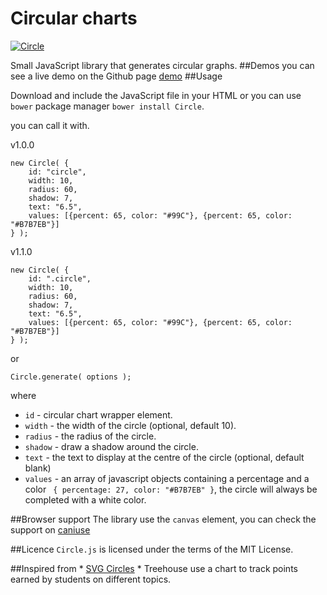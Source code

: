 # Circular charts

[![Circle](http://younesrafie.com/images/circle.png)](http://younesrafie.com)

Small JavaScript library that generates circular graphs.
##Demos
you can see a live demo on the Github page [demo](http://whyounes.github.io/circle/)
##Usage

Download and include the JavaScript file in your HTML or you can use `bower` package manager `bower install Circle`.

you can call it with.

v1.0.0
```
new Circle( {
    id: "circle",
    width: 10,
    radius: 60,
    shadow: 7,
    text: "6.5",
    values: [{percent: 65, color: "#99C"}, {percent: 65, color: "#B7B7EB"}]
} );
```
v1.1.0
```
new Circle( {
    id: ".circle",
    width: 10,
    radius: 60,
    shadow: 7,
    text: "6.5",
    values: [{percent: 65, color: "#99C"}, {percent: 65, color: "#B7B7EB"}]
} );
```
or

```
Circle.generate( options );
```
where

* `id` - circular chart wrapper element.
* `width` - the width of the circle (optional, default 10).
* `radius` - the radius of the circle.
* `shadow` - draw a shadow around the circle.
* `text` - the text to display at the centre of the circle (optional, default blank)
* `values` - an array of javascript objects containing a percentage and a color ``` { percentage: 27, color: "#B7B7EB" }```, the circle will always be completed with a white color.

##Browser support
The library use the `canvas` element, you can check the support on [caniuse](http://caniuse.com/#search=canvas)

##Licence
`Circle.js` is licensed under the terms of the MIT License.

##Inspired from
    * [SVG Circles](https://github.com/lugolabs/circles)
    * Treehouse use a chart to track points earned by students on different topics.
